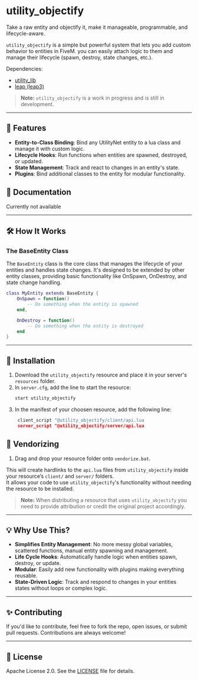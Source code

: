 # **utility_objectify**
Take a raw entity and objectify it, make it manageable, programmable, and lifecycle-aware.

`utility_objectify` is a simple but powerful system that lets you add custom behavior to entities in FiveM. you can easily attach logic to them and manage their lifecycle (spawn, destroy, state changes, etc.).

Dependencies: 
- [utility_lib](https://github.com/utility-library/utility_lib)
- [leap (leap3)](https://github.com/utility-library/leap3)

> **Note:** `utility_objectify` is a work in progress and is still in development.

---

## 🚀 **Features**

- **Entity-to-Class Binding**: Bind any UtilityNet entity to a lua class and manage it with custom logic.
- **Lifecycle Hooks**: Run functions when entities are spawned, destroyed, or updated.
- **State Management**: Track and react to changes in an entity's state.
- **Plugins**: Bind additional classes to the entity for modular functionality.

## 📖 **Documentation**
Currently not available

---

## 🛠 **How It Works**
### **The BaseEntity Class**

The `BaseEntity` class is the core class that manages the lifecycle of your entities and handles state changes. It's designed to be extended by other entity classes, providing basic functionality like OnSpawn, OnDestroy, and state change handling.

```lua
class MyEntity extends BaseEntity {
    OnSpawn = function()
        -- Do something when the entity is spawned
    end,

    OnDestroy = function()
        -- Do something when the entity is destroyed
    end
}
```

---

## 📝 **Installation**

1. Download the `utility_objectify` resource and place it in your server's `resources` folder.
2. In `server.cfg`, add the line to start the resource:
   ```bash
   start utility_objectify
   ```
3. In the manifest of your choosen resource, add the following line:
   ```lua
    client_script "@utility_objectify/client/api.lua
    server_script "@utility_objectify/server/api.lua
    ```

## 🔗 **Vendorizing**

1. Drag and drop your resource folder onto `vendorize.bat`.

This will create hardlinks to the `api.lua` files from `utility_objectify` inside your resource’s `client/` and `server/` folders.  
It allows your code to use `utility_objectify`'s functionality without needing the resource to be installed.

> **Note:** When distributing a resource that uses `utility_objectify` you need to provide attribution or credit the original project accordingly.

---

## 💡 **Why Use This?**

- **Simplifies Entity Management**: No more messy global variables, scattered functions, manual entity spawning and management.
- **Life Cycle Hooks**: Automatically handle logic when entities spawn, destroy, or update.
- **Modular**: Easily add new functionality with plugins making everything reusable.
- **State-Driven Logic**: Track and respond to changes in your entities states without loops or complex logic.

---

## ✨ **Contributing**

If you'd like to contribute, feel free to fork the repo, open issues, or submit pull requests. Contributions are always welcome!

---

## 📄 **License**

Apache License 2.0. See the [LICENSE](LICENSE) file for details.
